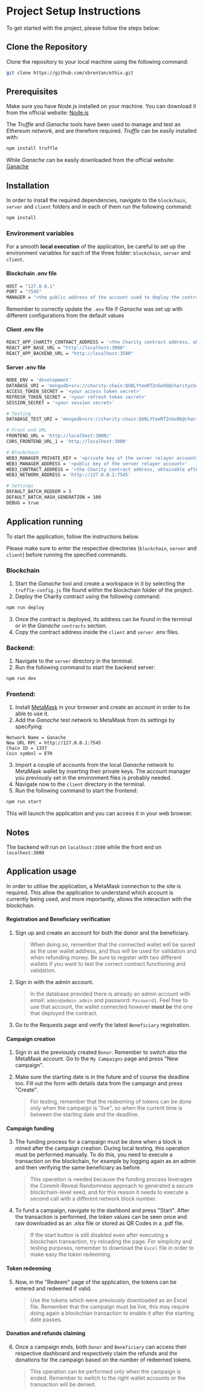 # Project Setup Instructions

To get started with the project, please follow the steps below:

## Clone the Repository

Clone the repository to your local machine using the following command:
```sh
git clone https://github.com/sbrentan/ethix.git
```

## Prerequisites

Make sure you have Node.js installed on your machine. You can download it from the official website: [Node.js](https://nodejs.org)

The _Truffle_ and _Ganache_ tools have been used to manage and test an _Ethereum network_, and are therefore required.
_Truffle_ can be easily installed with:
```sh
npm install truffle
```
While _Ganache_ can be easily downloaded from the official website: [Ganache](https://archive.trufflesuite.com/ganache/)

## Installation

In order to install the required dependencies, navigate to the `blockchain`, `server` and `client` folders and in each of them run the following command:
```sh
npm install
```

### Environment variables
For a smooth **local execution** of the application, be careful to set up the environment variables for each of the three folder: `blockchain`, `server` and `client`.

#### Blockchain .env file
```sh
HOST = "127.0.0.1" 
PORT = "7545"
MANAGER = "<the public address of the account used to deploy the contracts>"
```
Remember to correctly update the `.env` file if  _Ganache_ was set up with different configurations from the default values

#### Client .env file
```sh
REACT_APP_CHARITY_CONTRACT_ADDRESS = '<the Charity contract address, obtainable after the deploy>'
REACT_APP_BASE_URL = "http://localhost:3000"
REACT_APP_BACKEND_URL = "http://localhost:3500"
```

#### Server .env file
```sh
NODE_ENV = 'development' 
DATABASE_URI = 'mongodb+srv://charity-chain:QU0LYteeRT2nGo9b@charitychain.odwkuxl.mongodb.net/?retryWrites=true&w=majority&appName=CharityChain'
ACCESS_TOKEN_SECRET = '<your access token secret>' 
REFRESH_TOKEN_SECRET = '<your refresh token secret>'
SESSION_SECRET = '<your session secret>'

# Testing
DATABASE_TEST_URI = 'mongodb+srv://charity-chain:QU0LYteeRT2nGo9b@charitychain.odwkuxl.mongodb.net/?retryWrites=true&w=majority&appName=CharityChain'

# Front end URL
FRONTEND_URL = 'http://localhost:3000/'
CORS_FRONTEND_URL_1 = 'http://localhost:3000'

# Blockchain
WEB3_MANAGER_PRIVATE_KEY = '<private key of the server relayer account>'
WEB3_MANAGER_ADDRESS = '<public key of the server relayer account>'
WEB3_CONTRACT_ADDRESS = '<the Charity contract address, obtainable after the deploy>'
WEB3_NETWORK_ADDRESS = 'http://127.0.0.1:7545'

# Settings
DEFAULT_BATCH_REDEEM = 3
DEFAULT_BATCH_HASH_GENERATION = 100
DEBUG = true
```

## Application running

To start the application, follow the instructions below.

Please make sure to enter the respective directories (`blockchain`, `server` and `client`) before running the specified commands.

### Blockchain

1. Start the _Ganache_ tool and create a workspace in it by selecting the `truffle-config.js` file found within the blockchain folder of the project.
2. Deploy the Charity contract using the following command: 
```sh
npm run deploy
```
3. Once the contract is deployed, its address can be found in the terminal or in the _Ganache_ `contracts` section.
4. Copy the contract address inside the `client` and `server` .env files.


### Backend:

1. Navigate to the `server` directory in the terminal.
2. Run the following command to start the backend server:
```sh
npm run dev
```

### Frontend:

1. Install [MetaMask](https://metamask.io/) in your browser and create an account in order to be able to use it.
2. Add the _Ganache_ test network to MetaMask from its settings by specifying:

```
Network Name = Ganache
New URL RPC = http://127.0.0.1:7545
Chain ID = 1337
Coin symbol = ETH
```

3. Import a couple of accounts from the local _Ganache_ network to MetaMask wallet by inserting their private keys. The account manager you previously set in the environment files is probably needed.
3. Navigate now to the `client` directory in the terminal.
4. Run the following command to start the frontend:
```sh
npm run start
```

This will launch the application and you can access it in your web browser.

## Notes

The backend will run on `localhost:3500` while the front end on `localhost:3000`

## Application usage

In order to utilise the application, a MetaMask connection to the site is required. This allow the application to understand which account is currently being used, and more importantly, allows the interaction with the blockchain.

#### Registration and Beneficiary verification
1. Sign up and create an account for both the donor and the beneficiary.

    > When doing so, remember that the connected wallet will be saved as the user wallet address, and thus will be used for validation and when refunding money. Be sure to register with two different wallets if you want to test the correct contract functioning and validation.
2. Sign in with the admin account.

    > In the database provided there is already an admin account with email: `admin@admin.admin` and password: `Password1`. Feel free to use that account, the wallet connected however **must be** the one that deployed the contract.
3. Go to the Requests page and verify the latest `Beneficiary` registration.

#### Campaign creation
1. Sign in as the previously created `Donor`. Remember to switch also the MetaMask account. Go to the `My Campaigns` page and press "New campaign".

2. Make sure the starting date is in the future and of course the deadline too. Fill out the form with details data from the campaign and press "Create".

    > For testing, remember that the redeeming of tokens can be done only when the campaign is "live", so when the current time is between the starting date and the deadline.

#### Campaign funding
3. The funding process for a campaign must be done when a block is mined after the campaign creation. During local testing, this operation must be performed manually. To do this, you need to execute a transaction on the blockchain, for example by logging again as an admin and then verifying the same beneficiary as before.

    > This operation is needed because the funding process leverages the Commit-Reveal Randomness approach to generated a secure blockchain-level seed, and for this reason it needs to execute a second call with a different network block number.

4. To fund a campaign, navigate to the dashbord and press "Start". After the transaction is performed, the token values can be seen once and raw downloaded as an .xlsx file or stored as QR Codes in a .pdf file.

    > If the start button is still disabled even after executing a blockchain transaction, try reloading the page. For simplicity and testing purposes, remember to download the `Excel` file in order to make easy the token redeeming.

#### Token redeeming
5. Now, in the "Redeem" page of the application, the tokens can be entered and redeemed if valid.

    > Use the tokens which were previously downloaded as an Excel file. Remember that the campaign must be live, this may require doing again a blockchian transaction to enable it after the starting date passes.

#### Donation and refunds claiming
6. Once a campaign ends, both `Donor` and `Beneficiary` can access their respective dashboard and respectively claim the refunds and the donations for the campaign based on the number of redeemed tokens.

    > This operation can be performed only when the campaign is ended. Remember to switch to the right wallet accounts or the transaction will be denied.
